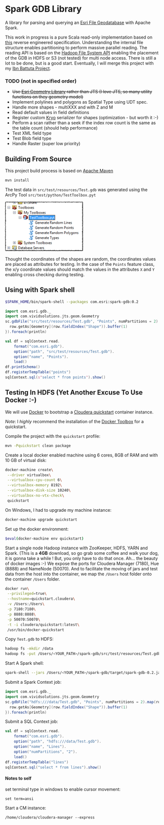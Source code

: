 # Spark GDB Library

A library for parsing and querying an [Esri File Geodatabase](http://www.esri.com/news/arcuser/0309/files/9reasons.pdf) with Apache Spark.

This work in progress is a pure Scala read-only implementation based on [this](https://github.com/rouault/dump_gdbtable/wiki/FGDB-Spec) reverse engineered specification.
Understanding the internal file structure enables partitioning to perform massive parallel reading.
The reading API is based on the [Hadoop File System API](https://hadoop.apache.org/docs/r2.7.1/api/index.html?org/apache/hadoop/fs/FileSystem.html) enabling the placement of the GDB in HDFS or S3 (not tested) for multi node access.
There is still a lot to be done, but is a good start. Eventually, I will merge this project with my [Ibn Battuta Project](https://github.com/mraad/ibn-battuta).

### TODO (not in specified order)

* ~~Use [Esri Geometry Library](https://github.com/Esri/geometry-api-java) rather than JTS (I love JTS, so many utility functions on they geometry model)~~
* Implement polylines and polygons as Spatial Type using UDT spec.
* Handle more shapes - multiXXX and with Z and M
* Read default values in field definitions
* Register custom [Kryo](https://github.com/EsotericSoftware/kryo) serializer for shapes (optimization - but worth it :-)
* Perform a scan rather than a seek if the index row count is the same as the table count (should help performance)
* Test XML field type
* Test Blob field type
* Handle Raster (super low priority)

## Building From Source

This project build process is based on [Apache Maven](https://maven.apache.org/)

```bash
mvn install
```

The test data in `src/test/resources/Test.gdb` was generated using the ArcPy Tool `src/test/python/TestToolbox.pyt`

![](media/TestToolbox.png)

Thought the coordinates of the shapes are random, the coordinates values are placed as attributes for testing.
In the case of the `Points` feature class, the x/y coordinate values should match the values in the attributes `X` and `Y` enabling cross checking during testing.

## Using with Spark shell

```bash
$SPARK_HOME/bin/spark-shell --packages com.esri:spark-gdb:0.2
```

```scala
import com.esri.gdb._
import com.vividsolutions.jts.geom.Geometry
sc.gdbFile("src/test/resources/Test.gdb", "Points", numPartitions = 2).map(row => {
  row.getAs[Geometry](row.fieldIndex("Shape")).buffer(1)
}).foreach(println)
```

```scala
val df = sqlContext.read.
    format("com.esri.gdb").
    option("path", "src/test/resources/Test.gdb").
    option("name", "Points").
    load()
df.printSchema()
df.registerTempTable("points")
sqlContext.sql(s"select * from points").show()
```

## Testing In HDFS (Yet Another Excuse To Use Docker :-)

We will use [Docker](https://www.docker.com/) to bootstrap a [Cloudera quickstart](https://www.cloudera.com/content/www/en-us/documentation/enterprise/latest/topics/quickstart_docker_container.html) container instance.

*Note*: I _highly_ recommend the installation of the [Docker Toolbox](https://www.docker.com/docker-toolbox) for a quickstart.

Compile the project with the `quickstart` profile:
```bash
mvn -Pquickstart clean package
```

Create a local docker enabled machine using 6 cores, 8GB of RAM and with 10 GB of virtual disk:
```bash
docker-machine create\
 --driver virtualbox\
 --virtualbox-cpu-count 6\
 --virtualbox-memory 8192\
 --virtualbox-disk-size 10240\
 --virtualbox-no-vtx-check\
 quickstart
```

On Windows, I had to upgrade my machine instance:
```bash
docker-machine upgrade quickstart
```

Set up the docker environment:
```bash
$eval(docker-machine env quickstart)
```

Start a single node Hadoop instance with ZooKeeper, HDFS, YARN and Spark.
(This is a **4GB** download, so go grab some coffee and walk your dog, it is gonna take a while ! But, you only have to do that once. Ah... the beauty of docker images :-)
We expose the ports for Cloudera Manager (7180), Hue (8888) and NameNode (50070).
And to facilitate the moving of jars and test data from the host into the container, we map the `/Users` host folder onto the container `/Users` folder.
```bash
docker run\
 --privileged=true\
 --hostname=quickstart.cloudera\
 -v /Users:/Users\
 -p 7180:7180\
 -p 8888:8888\
 -p 50070:50070\
 -t -i cloudera/quickstart:latest\
 /usr/bin/docker-quickstart
```

Copy `Test.gdb` to HDFS:

```bash
hadoop fs -mkdir /data
hadoop fs -put /Users/<YOUR_PATH>/spark-gdb/src/test/resources/Test.gdb /data
```

Start A Spark shell:
```bash
spark-shell --jars /Users/<YOUR_PATH>/spark-gdb/target/spark-gdb-0.2.jar
```

Submit a Spark Context job:
```scala
import com.esri.gdb._
import com.vividsolutions.jts.geom.Geometry
sc.gdbFile("hdfs:///data/Test.gdb", "Points", numPartitions = 2).map(row => {
  row.getAs[Geometry](row.fieldIndex("Shape")).buffer(1)
}).foreach(println)
```

Submit a SQL Context job:
```scala
val df = sqlContext.read.
    format("com.esri.gdb").
    option("path", "hdfs:///data/Test.gdb").
    option("name", "Lines").
    option("numPartitions", "2").
    load()
df.registerTempTable("lines")
sqlContext.sql("select * from lines").show()
```

#### Notes to self

set terminal type in windows to enable cursor movement:
```
set term=ansi
```

Start a CM instance:
```
/home/cloudera/cloudera-manager --express
```
